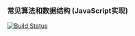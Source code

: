 ### 常见算法和数据结构 (JavaScript实现)

[![Build Status](https://travis-ci.org/fyibmsd/algorithms.svg?branch=master)](https://travis-ci.org/fyibmsd/algorithms)
